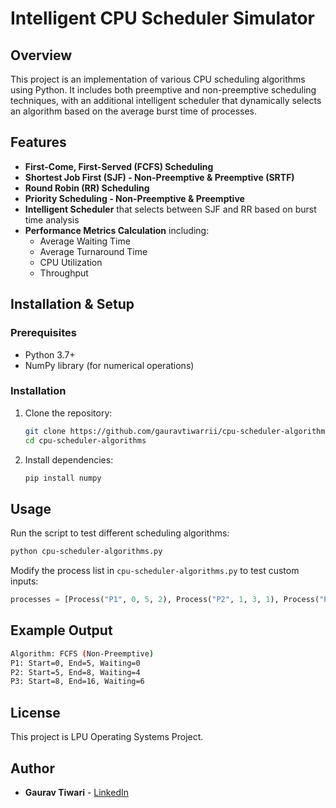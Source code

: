 # Intelligent CPU Scheduler Simulator

## Overview
This project is an implementation of various CPU scheduling algorithms using Python. It includes both preemptive and non-preemptive scheduling techniques, with an additional intelligent scheduler that dynamically selects an algorithm based on the average burst time of processes.

## Features
- **First-Come, First-Served (FCFS) Scheduling**
- **Shortest Job First (SJF) - Non-Preemptive & Preemptive (SRTF)**
- **Round Robin (RR) Scheduling**
- **Priority Scheduling - Non-Preemptive & Preemptive**
- **Intelligent Scheduler** that selects between SJF and RR based on burst time analysis
- **Performance Metrics Calculation** including:
  - Average Waiting Time
  - Average Turnaround Time
  - CPU Utilization
  - Throughput

## Installation & Setup
### Prerequisites
- Python 3.7+
- NumPy library (for numerical operations)

### Installation
1. Clone the repository:
   ```sh
   git clone https://github.com/gauravtiwarrii/cpu-scheduler-algorithms.git
   cd cpu-scheduler-algorithms
   ```
2. Install dependencies:
   ```sh
   pip install numpy
   ```

## Usage
Run the script to test different scheduling algorithms:
```sh
python cpu-scheduler-algorithms.py
```

Modify the process list in `cpu-scheduler-algorithms.py` to test custom inputs:
```python
processes = [Process("P1", 0, 5, 2), Process("P2", 1, 3, 1), Process("P3", 2, 8, 3)]
```

## Example Output
```sh
Algorithm: FCFS (Non-Preemptive)
P1: Start=0, End=5, Waiting=0
P2: Start=5, End=8, Waiting=4
P3: Start=8, End=16, Waiting=6
```

## License
This project is LPU Operating Systems Project.

## Author
- **Gaurav Tiwari** - [LinkedIn](https://www.linkedin.com/in/gauravtiwarrii/)


